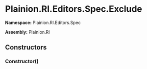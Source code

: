 
# Plainion.RI.Editors.Spec.Exclude

**Namespace:** Plainion.RI.Editors.Spec

**Assembly:** Plainion.RI


## Constructors

### Constructor()
